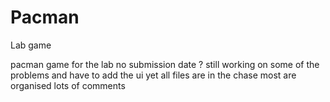 # Pacman
Lab game


pacman game for the lab no submission date ? still working on some of the problems and have to add the ui yet
all files are in the chase 
most are organised 
lots of comments
